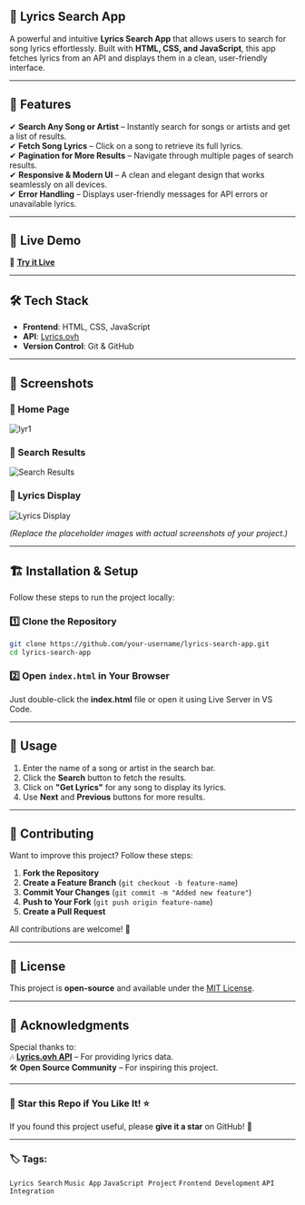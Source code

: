 ## 🎵 Lyrics Search App

A powerful and intuitive **Lyrics Search App** that allows users to search for song lyrics effortlessly. Built with **HTML, CSS, and JavaScript**, this app fetches lyrics from an API and displays them in a clean, user-friendly interface.  

---

## 🚀 Features  

✔ **Search Any Song or Artist** – Instantly search for songs or artists and get a list of results.  
✔ **Fetch Song Lyrics** – Click on a song to retrieve its full lyrics.  
✔ **Pagination for More Results** – Navigate through multiple pages of search results.  
✔ **Responsive & Modern UI** – A clean and elegant design that works seamlessly on all devices.  
✔ **Error Handling** – Displays user-friendly messages for API errors or unavailable lyrics.  

---

## 🎯 Live Demo  

🔗 **[Try it Live](https://lyrics-search-engine.vercel.app/)** 

---

## 🛠️ Tech Stack  

- **Frontend**: HTML, CSS, JavaScript  
- **API**: [Lyrics.ovh](https://lyrics.ovh/)  
- **Version Control**: Git & GitHub  

---

## 📸 Screenshots  

### 🎤 Home Page  
![lyr1](https://github.com/user-attachments/assets/2bc5eb53-69bb-4a05-947a-ad412974ce63)


### 🎼 Search Results  
![Search Results](https://via.placeholder.com/800x400?text=Search+Results)  

### 📜 Lyrics Display  
![Lyrics Display](https://via.placeholder.com/800x400?text=Lyrics+Display)  

*(Replace the placeholder images with actual screenshots of your project.)*  

---

## 🏗️ Installation & Setup  

Follow these steps to run the project locally:  

### 1️⃣ Clone the Repository  
```bash
git clone https://github.com/your-username/lyrics-search-app.git
cd lyrics-search-app
```

### 2️⃣ Open `index.html` in Your Browser  
Just double-click the **index.html** file or open it using Live Server in VS Code.

---

## 📝 Usage  

1. Enter the name of a song or artist in the search bar.  
2. Click the **Search** button to fetch the results.  
3. Click on **"Get Lyrics"** for any song to display its lyrics.  
4. Use **Next** and **Previous** buttons for more results.  

---

## 🤝 Contributing  

Want to improve this project? Follow these steps:  

1. **Fork the Repository**  
2. **Create a Feature Branch** (`git checkout -b feature-name`)  
3. **Commit Your Changes** (`git commit -m "Added new feature"`)  
4. **Push to Your Fork** (`git push origin feature-name`)  
5. **Create a Pull Request**  

All contributions are welcome! 🎉  

---

## 📜 License  

This project is **open-source** and available under the [MIT License](LICENSE).  

---

## 🎤 Acknowledgments  

Special thanks to:  
🎶 **[Lyrics.ovh API](https://lyrics.ovh/)** – For providing lyrics data.  
🛠️ **Open Source Community** – For inspiring this project.  

---

### 🌟 **Star this Repo if You Like It!** ⭐  
If you found this project useful, please **give it a star** on GitHub! 🚀  

---

### 🏷️ **Tags**:  
`Lyrics Search` `Music App` `JavaScript Project` `Frontend Development` `API Integration`
